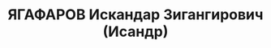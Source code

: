 ---
title: ЯГАФАРОВ Искандар Зигангирович (Исандр)
description: 'Родился в 1910 г., Оренбургская обл., Кувандыкский р-н, д. Псянчино,
  башкир, образование среднее, искл. из КПСС, военнослужащий. Проживал: Томск.

  Арестован 18 августа 1937 г.

  Приговорен: 24 июня 1938 г., обв.: к-р военно-троцкистская организация.

  Приговор: расстрел Расстрелян 24 июня 1938 г. Реабилитирован 12 июля 1957 г.'
---